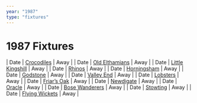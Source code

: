 ```yaml
---
year: "1987"
type: "fixtures"
---
```


# 1987 Fixtures

| Date | [Crocodiles](1987-crocodiles) | Away |
| Date | [Old Elthamians](1987-old-elthamians) | Away |
| Date | [Little Kingshill](1987-little-kingshill) | Away |
| Date | [Rhinos](1987-rhinos) | Away |
| Date | [Horningsham](1987-horningsham) | Away |
| Date | [Godstone](1987-godstone) | Away |
| Date | [Valley End](1987-valley-end) | Away |
| Date | [Lobsters](1987-lobsters) | Away |
| Date | [Friar’s Oak](1987-friars-oak) | Away |
| Date | [Newdigate](1987-newdigate) | Away |
| Date | [Oracle](1987-oracle) | Away |
| Date | [Bose Wanderers](1987-bose-wanderers) | Away |
| Date | [Stowting](1987-stowting) | Away |
| Date | [Flying Wickets](1987-flying-wickets) | Away |